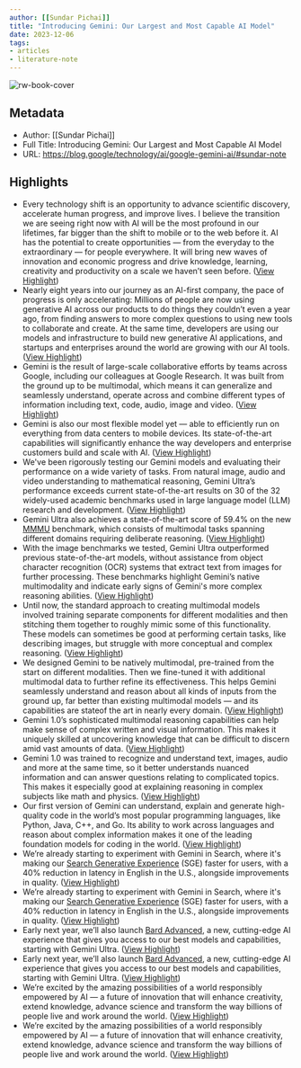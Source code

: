 ```yaml
---
author: [[Sundar Pichai]]
title: "Introducing Gemini: Our Largest and Most Capable AI Model"
date: 2023-12-06
tags: 
- articles
- literature-note
---
```

![rw-book-cover](https://storage.googleapis.com/gweb-uniblog-publish-prod/images/final_open_graph_1.width-1300.png)

## Metadata
- Author: [[Sundar Pichai]]
- Full Title: Introducing Gemini: Our Largest and Most Capable AI Model
- URL: https://blog.google/technology/ai/google-gemini-ai/#sundar-note

## Highlights
- Every technology shift is an opportunity to advance scientific discovery, accelerate human progress, and improve lives. I believe the transition we are seeing right now with AI will be the most profound in our lifetimes, far bigger than the shift to mobile or to the web before it. AI has the potential to create opportunities — from the everyday to the extraordinary — for people everywhere. It will bring new waves of innovation and economic progress and drive knowledge, learning, creativity and productivity on a scale we haven’t seen before. ([View Highlight](https://read.readwise.io/read/01hgzwhzg8dkpmxwyjtcttdwsf))
- Nearly eight years into our journey as an AI-first company, the pace of progress is only accelerating: Millions of people are now using generative AI across our products to do things they couldn’t even a year ago, from finding answers to more complex questions to using new tools to collaborate and create. At the same time, developers are using our models and infrastructure to build new generative AI applications, and startups and enterprises around the world are growing with our AI tools. ([View Highlight](https://read.readwise.io/read/01hgzwjd1j2jsmyqmrgvh1rqhp))
- Gemini is the result of large-scale collaborative efforts by teams across Google, including our colleagues at Google Research. It was built from the ground up to be multimodal, which means it can generalize and seamlessly understand, operate across and combine different types of information including text, code, audio, image and video. ([View Highlight](https://read.readwise.io/read/01hgzwmjpppxtxpqn8m4qkjwst))
- Gemini is also our most flexible model yet — able to efficiently run on everything from data centers to mobile devices. Its state-of-the-art capabilities will significantly enhance the way developers and enterprise customers build and scale with AI. ([View Highlight](https://read.readwise.io/read/01hgzwmyrs1bkfkrm694t990ay))
- We've been rigorously testing our Gemini models and evaluating their performance on a wide variety of tasks. From natural image, audio and video understanding to mathematical reasoning, Gemini Ultra’s performance exceeds current state-of-the-art results on 30 of the 32 widely-used academic benchmarks used in large language model (LLM) research and development. ([View Highlight](https://read.readwise.io/read/01hgzwnf9vdj700x4nngceddrs))
- Gemini Ultra also achieves a state-of-the-art score of 59.4% on the new [MMMU](https://arxiv.org/abs/2311.16502) benchmark, which consists of multimodal tasks spanning different domains requiring deliberate reasoning. ([View Highlight](https://read.readwise.io/read/01hgzxaf5z3d34kxpg32ezw7ga))
- With the image benchmarks we tested, Gemini Ultra outperformed previous state-of-the-art models, without assistance from object character recognition (OCR) systems that extract text from images for further processing. These benchmarks highlight Gemini’s native multimodality and indicate early signs of Gemini's more complex reasoning abilities. ([View Highlight](https://read.readwise.io/read/01hgzxatdr6ysshh7t8wmyrdny))
- Until now, the standard approach to creating multimodal models involved training separate components for different modalities and then stitching them together to roughly mimic some of this functionality. These models can sometimes be good at performing certain tasks, like describing images, but struggle with more conceptual and complex reasoning. ([View Highlight](https://read.readwise.io/read/01hgzxbsz195jbqz3e4ef9gb48))
- We designed Gemini to be natively multimodal, pre-trained from the start on different modalities. Then we fine-tuned it with additional multimodal data to further refine its effectiveness. This helps Gemini seamlessly understand and reason about all kinds of inputs from the ground up, far better than existing multimodal models — and its capabilities are stateof the art in nearly every domain. ([View Highlight](https://read.readwise.io/read/01hgzxc4md6x7cda4aqye6ekz5))
- Gemini 1.0’s sophisticated multimodal reasoning capabilities can help make sense of complex written and visual information. This makes it uniquely skilled at uncovering knowledge that can be difficult to discern amid vast amounts of data. ([View Highlight](https://read.readwise.io/read/01hgzxctntqjwcn008nhqxz15d))
- Gemini 1.0 was trained to recognize and understand text, images, audio and more at the same time, so it better understands nuanced information and can answer questions relating to complicated topics. This makes it especially good at explaining reasoning in complex subjects like math and physics. ([View Highlight](https://read.readwise.io/read/01hgzxdaq2x43379q2ens7h3b4))
- Our first version of Gemini can understand, explain and generate high-quality code in the world’s most popular programming languages, like Python, Java, C++, and Go. Its ability to work across languages and reason about complex information makes it one of the leading foundation models for coding in the world. ([View Highlight](https://read.readwise.io/read/01hgzxdrsf3smtsp9p28n88q3q))
- We’re already starting to experiment with Gemini in Search, where it's making our [Search Generative Experience](https://labs.google/sge/) (SGE) faster for users, with a 40% reduction in latency in English in the U.S., alongside improvements in quality. ([View Highlight](https://read.readwise.io/read/01hgzy4ef9krtfz5wbynnpey73))
- We’re already starting to experiment with Gemini in Search, where it's making our [Search Generative Experience](https://labs.google/sge/) (SGE) faster for users, with a 40% reduction in latency in English in the U.S., alongside improvements in quality. ([View Highlight](https://read.readwise.io/read/01hgzy4kxhebfx9eqrtwtrmf03))
- Early next year, we’ll also launch [Bard Advanced](https://blog.google/products/bard/google-bard-try-gemini-ai), a new, cutting-edge AI experience that gives you access to our best models and capabilities, starting with Gemini Ultra. ([View Highlight](https://read.readwise.io/read/01hgzy5hgaxzyy7rycd2940x9c))
- Early next year, we’ll also launch [Bard Advanced](https://blog.google/products/bard/google-bard-try-gemini-ai), a new, cutting-edge AI experience that gives you access to our best models and capabilities, starting with Gemini Ultra. ([View Highlight](https://read.readwise.io/read/01hgzy5mh6240t97aqhzf77bzs))
- We’re excited by the amazing possibilities of a world responsibly empowered by AI — a future of innovation that will enhance creativity, extend knowledge, advance science and transform the way billions of people live and work around the world. ([View Highlight](https://read.readwise.io/read/01hgzy5xt02as6vq82scnx66gj))
- We’re excited by the amazing possibilities of a world responsibly empowered by AI — a future of innovation that will enhance creativity, extend knowledge, advance science and transform the way billions of people live and work around the world. ([View Highlight](https://read.readwise.io/read/01hgzy62cehqjydn9rs820q9v8))
